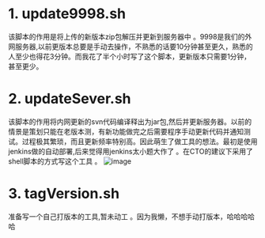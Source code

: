 # 1. update9998.sh
该脚本的作用是将上传的新版本zip包解压并更新到服务器中 。9998是我们的外网服务器,以前更版本总要是手动去操作，不熟悉的话要10分钟甚至更久，熟悉的人至少也得花3分钟。而我花了半个小时写了这个脚本，更新版本只需要1分钟，甚至更少。


# 2. updateSever.sh
该脚本的作用将内网更新的svn代码编译释出为jar包,然后并更新服务器。以前的情景是策划只能在老版本测，有新功能做完之后需要程序手动更新代码并通知测试。过程极其繁琐，而且更新频率特别高。因此萌生了做工具的想法。最初是使用jenkins做的自动部署,后来觉得用jenkins太小题大作了 。在CTO的建议下采用了shell脚本的方式写这个工具 。
![image](https://cloud.githubusercontent.com/assets/12625278/25697071/2ab56e4c-30ec-11e7-8354-5599e79659ef.png)

# 3. tagVersion.sh
准备写一个自己打版本的工具,暂未动工 。因为我懒，不想手动打版本，哈哈哈哈哈